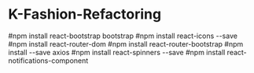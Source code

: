 # K-Fashion-Refactoring

#npm install react-bootstrap bootstrap
#npm install react-icons --save
#npm install react-router-dom
#npm install react-router-bootstrap
#npm install --save axios
#npm install react-spinners --save
#npm install react-notifications-component